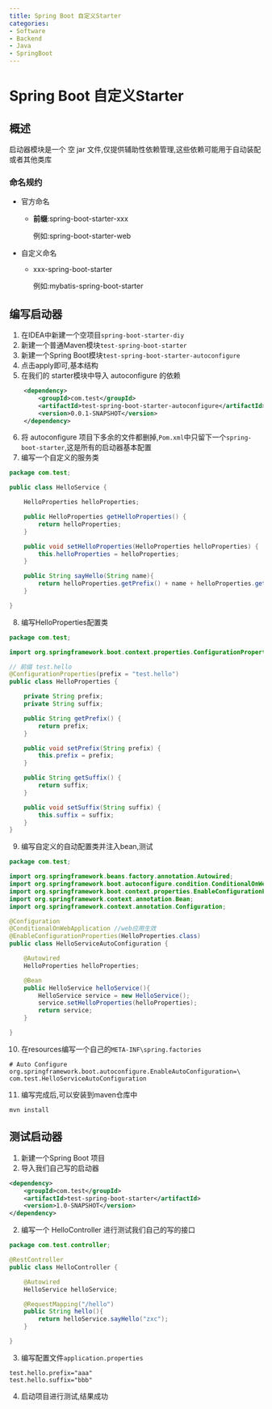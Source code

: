 ```yaml
---
title: Spring Boot 自定义Starter
categories:
- Software
- Backend
- Java
- SpringBoot
---
```

# Spring Boot 自定义Starter

## 概述

启动器模块是一个 空 jar 文件,仅提供辅助性依赖管理,这些依赖可能用于自动装配或者其他类库

### 命名规约

- 官方命名

    - **前缀**:spring-boot-starter-xxx

        例如:spring-boot-starter-web

- 自定义命名

    - xxx-spring-boot-starter

        例如:mybatis-spring-boot-starter

## 编写启动器

1. 在IDEA中新建一个空项目`spring-boot-starter-diy`
2. 新建一个普通Maven模块`test-spring-boot-starter`
3. 新建一个Spring Boot模块`test-spring-boot-starter-autoconfigure`
4. 点击apply即可,基本结构
5. 在我们的 starter模块中导入 autoconfigure 的依赖

```xml
    <dependency>
        <groupId>com.test</groupId>
        <artifactId>test-spring-boot-starter-autoconfigure</artifactId>
        <version>0.0.1-SNAPSHOT</version>
    </dependency>
```

6. 将 autoconfigure 项目下多余的文件都删掉,`Pom.xml`中只留下一个`spring-boot-starter`,这是所有的启动器基本配置
7. 编写一个自定义的服务类

```java
package com.test;

public class HelloService {

    HelloProperties helloProperties;

    public HelloProperties getHelloProperties() {
        return helloProperties;
    }

    public void setHelloProperties(HelloProperties helloProperties) {
        this.helloProperties = helloProperties;
    }

    public String sayHello(String name){
        return helloProperties.getPrefix() + name + helloProperties.getSuffix();
    }

}
```

8. 编写HelloProperties配置类

```java
package com.test;

import org.springframework.boot.context.properties.ConfigurationProperties;

// 前缀 test.hello
@ConfigurationProperties(prefix = "test.hello")
public class HelloProperties {

    private String prefix;
    private String suffix;

    public String getPrefix() {
        return prefix;
    }

    public void setPrefix(String prefix) {
        this.prefix = prefix;
    }

    public String getSuffix() {
        return suffix;
    }

    public void setSuffix(String suffix) {
        this.suffix = suffix;
    }
}
```

9. 编写自定义的自动配置类并注入bean,测试

```java
package com.test;

import org.springframework.beans.factory.annotation.Autowired;
import org.springframework.boot.autoconfigure.condition.ConditionalOnWebApplication;
import org.springframework.boot.context.properties.EnableConfigurationProperties;
import org.springframework.context.annotation.Bean;
import org.springframework.context.annotation.Configuration;

@Configuration
@ConditionalOnWebApplication //web应用生效
@EnableConfigurationProperties(HelloProperties.class)
public class HelloServiceAutoConfiguration {

    @Autowired
    HelloProperties helloProperties;

    @Bean
    public HelloService helloService(){
        HelloService service = new HelloService();
        service.setHelloProperties(helloProperties);
        return service;
    }

}
```

10. 在resources编写一个自己的`META-INF\spring.factories`

```properties
# Auto Configure
org.springframework.boot.autoconfigure.EnableAutoConfiguration=\
com.test.HelloServiceAutoConfiguration
```

11. 编写完成后,可以安装到maven仓库中

```shell
mvn install
```

## 测试启动器

1. 新建一个Spring Boot 项目
2. 导入我们自己写的启动器

```xml
<dependency>
    <groupId>com.test</groupId>
    <artifactId>test-spring-boot-starter</artifactId>
    <version>1.0-SNAPSHOT</version>
</dependency>
```

2. 编写一个 HelloController  进行测试我们自己的写的接口

```java
package com.test.controller;

@RestController
public class HelloController {

    @Autowired
    HelloService helloService;

    @RequestMapping("/hello")
    public String hello(){
        return helloService.sayHello("zxc");
    }

}
```

3. 编写配置文件`application.properties`

```properties
test.hello.prefix="aaa"
test.hello.suffix="bbb"
```

4. 启动项目进行测试,结果成功